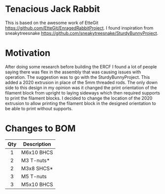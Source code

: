 # Tenacious Jack Rabbit

This is based on the awesome work of EtteGit https://github.com/EtteGit/EnragedRabbitProject. I found inspiration from sneakytreesnake https://github.com/sneakytreesnake/SturdyBunnyProject.

# Motivation

After doing some research before building the ERCF I found a lot of people saying there was flex in the assembly that was causing issues with operation. The suggestion was to go with the SturdyBunnyProject. This added a 2020 extrusion in place of the 5mm threaded rods. The only down side to this design in my opinion was it changed the print orientation of the filament block from upright to laying sideways which then required supports to print the filament blocks. I decided to change the location of the 2020 extrusion to allow printing the filament block in the designed orientation to be able to print without supports.

# Changes to BOM

|Qty|Description|
|:---:|---|
|1|M6x10 BHCS|
|2|M3 T-nuts*|
|2|M3x8 SHCS*|
|3|M5 T-nuts|
|3|M5x10 BHCS|
